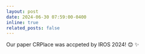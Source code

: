 ```yaml
---
layout: post
date: 2024-06-30 07:59:00-0400
inline: true
related_posts: false
---
```


Our paper <span class="highlight-blue ">CRPlace </span> was accpeted by IROS 2024! 😊 ✨
